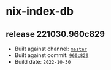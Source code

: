 # nix-index-db
## release 221030.960c829
- Built against channel: [`master`](https://github.com/nixos/nixpkgs/tree/master)
- Built against commit: [`960c829`](https://github.com/NixOS/nixpkgs/commit/960c82945c5d67bd9153fe0f8b445f3ac6096900)
- Build date: `2022-10-30`
